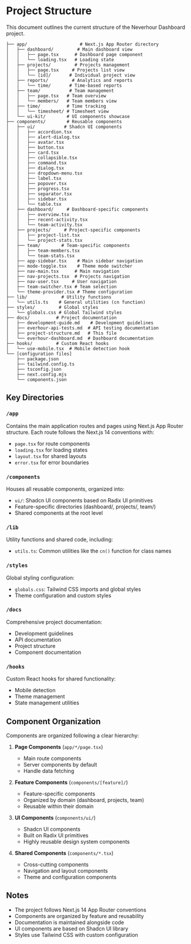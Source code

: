 # Project Structure

This document outlines the current structure of the Neverhour Dashboard project.

```
├── app/                    # Next.js App Router directory
│   ├── dashboard/         # Main dashboard view
│   │   ├── page.tsx      # Dashboard page component
│   │   └── loading.tsx   # Loading state
│   ├── projects/         # Projects management
│   │   ├── page.tsx     # Projects list view
│   │   └── [id]/       # Individual project view
│   ├── reports/         # Analytics and reports
│   │   └── time/       # Time-based reports
│   ├── team/           # Team management
│   │   ├── page.tsx   # Team overview
│   │   └── members/   # Team members view
│   ├── time/          # Time tracking
│   │   └── timesheet/ # Timesheet view
│   └── ui-kit/        # UI components showcase
├── components/        # Reusable components
│   ├── ui/           # Shadcn UI components
│   │   ├── accordion.tsx
│   │   ├── alert-dialog.tsx
│   │   ├── avatar.tsx
│   │   ├── button.tsx
│   │   ├── card.tsx
│   │   ├── collapsible.tsx
│   │   ├── command.tsx
│   │   ├── dialog.tsx
│   │   ├── dropdown-menu.tsx
│   │   ├── label.tsx
│   │   ├── popover.tsx
│   │   ├── progress.tsx
│   │   ├── separator.tsx
│   │   ├── sidebar.tsx
│   │   └── table.tsx
│   ├── dashboard/     # Dashboard-specific components
│   │   ├── overview.tsx
│   │   ├── recent-activity.tsx
│   │   └── team-activity.tsx
│   ├── projects/     # Project-specific components
│   │   ├── project-list.tsx
│   │   └── project-stats.tsx
│   ├── team/        # Team-specific components
│   │   ├── team-members.tsx
│   │   └── team-stats.tsx
│   ├── app-sidebar.tsx    # Main sidebar navigation
│   ├── mode-toggle.tsx    # Theme mode switcher
│   ├── nav-main.tsx      # Main navigation
│   ├── nav-projects.tsx  # Projects navigation
│   ├── nav-user.tsx     # User navigation
│   ├── team-switcher.tsx # Team selection
│   └── theme-provider.tsx # Theme configuration
├── lib/             # Utility functions
│   └── utils.ts    # General utilities (cn function)
├── styles/         # Global styles
│   └── globals.css # Global Tailwind styles
├── docs/          # Project documentation
│   ├── development-guide.md    # Development guidelines
│   ├── everhour-api-tests.md  # API testing documentation
│   ├── project-structure.md   # This file
│   └── everhour-dashboard.md  # Dashboard documentation
├── hooks/         # Custom React hooks
│   └── use-mobile.tsx  # Mobile detection hook
└── [configuration files]
    ├── package.json
    ├── tailwind.config.ts
    ├── tsconfig.json
    ├── next.config.mjs
    └── components.json
```

## Key Directories

### `/app`
Contains the main application routes and pages using Next.js App Router structure. Each route follows the Next.js 14 conventions with:
- `page.tsx` for route components
- `loading.tsx` for loading states
- `layout.tsx` for shared layouts
- `error.tsx` for error boundaries

### `/components`
Houses all reusable components, organized into:
- `ui/`: Shadcn UI components based on Radix UI primitives
- Feature-specific directories (dashboard/, projects/, team/)
- Shared components at the root level

### `/lib`
Utility functions and shared code, including:
- `utils.ts`: Common utilities like the `cn()` function for class names

### `/styles`
Global styling configuration:
- `globals.css`: Tailwind CSS imports and global styles
- Theme configuration and custom styles

### `/docs`
Comprehensive project documentation:
- Development guidelines
- API documentation
- Project structure
- Component documentation

### `/hooks`
Custom React hooks for shared functionality:
- Mobile detection
- Theme management
- State management utilities

## Component Organization

Components are organized following a clear hierarchy:
1. **Page Components** (`app/*/page.tsx`)
   - Main route components
   - Server components by default
   - Handle data fetching

2. **Feature Components** (`components/[feature]/`)
   - Feature-specific components
   - Organized by domain (dashboard, projects, team)
   - Reusable within their domain

3. **UI Components** (`components/ui/`)
   - Shadcn UI components
   - Built on Radix UI primitives
   - Highly reusable design system components

4. **Shared Components** (`components/*.tsx`)
   - Cross-cutting components
   - Navigation and layout components
   - Theme and configuration components

## Notes
- The project follows Next.js 14 App Router conventions
- Components are organized by feature and reusability
- Documentation is maintained alongside code
- UI components are based on Shadcn UI library
- Styles use Tailwind CSS with custom configuration 